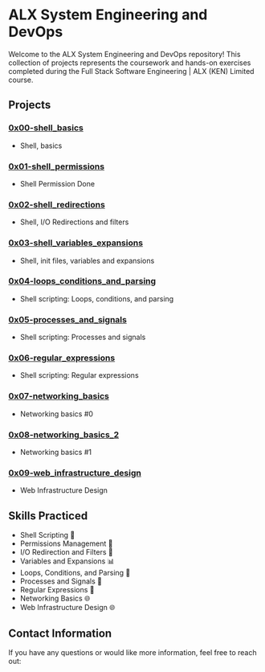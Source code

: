 # ALX System Engineering and DevOps

Welcome to the ALX System Engineering and DevOps repository! This collection of projects represents the coursework and hands-on exercises completed during the Full Stack Software Engineering | ALX (KEN) Limited course.

## Projects

### [0x00-shell_basics](/0x00-shell_basics)
- Shell, basics

### [0x01-shell_permissions](/0x01-shell_permissions)
- Shell Permission Done

### [0x02-shell_redirections](/0x02-shell_redirections)
- Shell, I/O Redirections and filters

### [0x03-shell_variables_expansions](/0x03-shell_variables_expansions)
- Shell, init files, variables and expansions

### [0x04-loops_conditions_and_parsing](/0x04-loops_conditions_and_parsing)
- Shell scripting: Loops, conditions, and parsing

### [0x05-processes_and_signals](/0x05-processes_and_signals)
- Shell scripting: Processes and signals

### [0x06-regular_expressions](/0x06-regular_expressions)
- Shell scripting: Regular expressions

### [0x07-networking_basics](/0x07-networking_basics)
- Networking basics #0

### [0x08-networking_basics_2](/0x08-networking_basics_2)
- Networking basics #1

### [0x09-web_infrastructure_design](/0x09-web_infrastructure_design)
- Web Infrastructure Design

## Skills Practiced

- Shell Scripting 🐚
- Permissions Management 🔐
- I/O Redirection and Filters 🔄
- Variables and Expansions 📊
- Loops, Conditions, and Parsing 🔄
- Processes and Signals 🔄
- Regular Expressions 🧾
- Networking Basics 🌐
- Web Infrastructure Design 🌐

## Contact Information

If you have any questions or would like more information, feel free to reach out:
